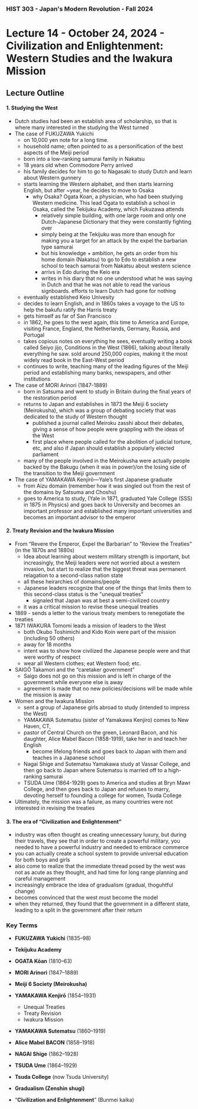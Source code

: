 ### HIST 303 - Japan's Modern Revolution - Fall 2024

[//]: <> (use `gqap` to force wrap text)
[//]: <> (use `:noa w` to save without autoformatting)

# Lecture 14 - October 24, 2024 - Civilization and Enlightenment: Western Studies and the Iwakura Mission

## Lecture Outline

#### 1. Studying the West

- Dutch studies had been an establish area of scholarship, so that is where many interested in the
  studying the West turned
- The case of FUKUZAWA Yukichi
  - on 10,000 yen note for a long time.
  - household name; often pointed to as a personification of the best aspects of the Meiji period
  - born into a low-ranking samurai family in Nakatsu
  - 18 years old when Commodore Perry arrived
  - his family decides for him to go to Nagasaki to study Dutch and learn about Western gunnery
  - starts learning the Western alphabet, and then starts learning English, but after ~year, he
    decides to move to Osaka
    - why Osaka? Ogata Koan, a physician, who had been studying Western medicine. This lead Ogata to
      establish a school in Osaka, called the Tekijuku Academy, which Fukuzawa attends
      - relatively simple building, with one large room and only one Dutch-Japanese Dictionary that
        they were constantly fighting over
      - simply being at the Tekijuku was more than enough for making you a target for an attack by
        the expel the barbarian type samurai
      - but his knowledge + ambition, he gets an order from his home domain (Nakatsu) to go to Edo
        to establish a new school to teach samurai from Nakatsu about western science
      - arrivs in Edo during the Keio era
      - writes in his diary that no one understood what he was saying in Dutch and that he was not
        able to read the various signboards. efforts to learn Dutch had gone for nothing
  - eventually established Keio Univesity
  - decides to learn English, and in 1860s takes a voyage to the US to help the bakufu ratify the
    Harris treaty
  - gets himself as far of San Francisco
  - in 1862, he goes to the west again, this time to America and Europe, visiting France, England,
    the Netherlands, Germany, Russia, and Portugal
  - takes copious notes on everything he sees, eventually writing a book called Seiyo jijo,
    Conditions in the West (1866), talking about literally everything he saw. sold around 250,000
    copies, making it the most widely read book in the East-West period
  - continues to write, teaching many of the leading figures of the Meiji period and establishing
    many banks, newspapers, and other institutions
- The case of MORI Arinori (1847-1889)
  - born in Satsuma and went to study in Britain during the final years of the restoration period
  - returns to Japan and establishes in 1873 the Meiji 6 society (Meirokusha), which was a group of
    debating society that was dedicated to the study of Western thought
    - published a journal called Meiroku zasshi about their debates, giving a sense of how people
      were grappling with the ideas of the West
    - first place where people called for the abolition of judicial torture, etc, and also if Japan
      should establish a popularly elected parliament
  - many of the people involved in the Meirokusha were actually people backed by the Bakugu (when it
    was in power)/on the losing side of the transition to the Meiji government
- The case of YAMAKAWA Kenjirō—Yale’s first Japanese graduate
  - from Aizu domain (remember how it was singled out from the rest of the domains by Satsuma and
    Choshu)
  - goes to America to study, (Yale in 1871, graduated Yale College (SSS) in 1875 in Physics) and
    goes back to University and becomes an important professor and established many important
    universities and becomes an important advisor to the emperor

#### 2. Treaty Revision and the Iwakura Mission

- From “Revere the Emperor, Expel the Barbarian” to “Review the Treaties” (in the 1870s and 1880s)
  - Idea about learning about western military strength is important, but increasingly, the Meiji
    leaders were not worried about a western invasion, but start to realize that the biggest threat
    was permanent relagation to a second-class nation state
  - all these heirarchies of domains/people
  - Japanese leaders recognize that one of the things that limits them to this second-class status is
    the "unequal treaties"
    - signaled that Japan was at best a semi-civilized country
  - it was a critical mission to revise these unequal treaties
- 1869 - sends a letter to the various treaty members to renegotiate the treaties
- 1871 IWAKURA Tomomi leads a mission of leaders to the West
  - both Okubo Toshimichi and Kido Koin were part of the mission (including 50 others)
  - away for 18 months
  - intent was to show how civilized the Japanese people were and that were worthy of respect
  - wear all Western clothes; eat Western food; etc.
- SAIGŌ Takamori and the “caretaker government”
  - Saigo does not go on this mission and is left in charge of the government while everyone else is
    away
  - agreement is made that no new policies/decisions will be made while the mission is away
- Women and the Iwakura Mission
  - sent a group of Japanese girls abroad to study (intended to impress the West)
  - YAMAKAWA Sutematsu (sister of Yamakawa Kenjiro) comes to New Haven, CT,
  - pastor of Central Church on the green, Leonard Bacon, and his daughter, Alice Mabel Bacon (1858-1919), take her
    in and teach her English
    - become lifelong friends and goes back to Japan with them and teaches in a Japanese school
  - Nagai Shige and Sutematsu Yamakawa study at Vassar College, and then go back to Japan where
    Sutematsu is married off to a high-ranking samurai
  - TSUDA Ume (1864-1929) goes to America and studies at Bryn Mawr College, and then goes back to
    Japan and refuses to marry, devoting herself to founding a college for women, Tsuda College
- Ultimately, the mission was a failure, as many countries were not interested in revising the
  treaties

#### 3. The era of “Civilization and Enlightenment”

- industry was often thought as creating unnecessary luxury, but during their travels, they see that
  in order to create a powerful military, you needed to have a powerful industry and needed to
  embrace commerce
- you can actually create a school system to provide universal education for both boys and girls
- also come to realize that the immediate thread posed by the west was not as acute as they thought,
  and had time for long range planning and careful management
- increasingly embrace the idea of gradualism (gradual, thoguhtful change)
- becomes convinced that the west must become the model
- when they returned, they found that the government in a different state, leading to a split in the
  government after their return

### Key Terms

- **FUKUZAWA Yukichi** (1835–98)
- **Tekijuku Academy**
- **OGATA Kōan** (1810–63)
- **MORI Arinori** (1847–1889)
- **Meiji 6 Society (Meirokusha)**

- **YAMAKAWA Kenjirō** (1854–1931)

  - Unequal Treaties
  - Treaty Revision
  - Iwakura Mission

- **YAMAKAWA Sutematsu** (1860–1919)
- **Alice Mabel BACON** (1858–1918)
- **NAGAI Shige** (1862–1928)
- **TSUDA Ume** (1864–1929)

- **Tsuda College** (now Tsuda University)
- **Gradualism (Zenshin shugi)**
- “**Civilization and Enlightenment**” (Bunmei kaika)
